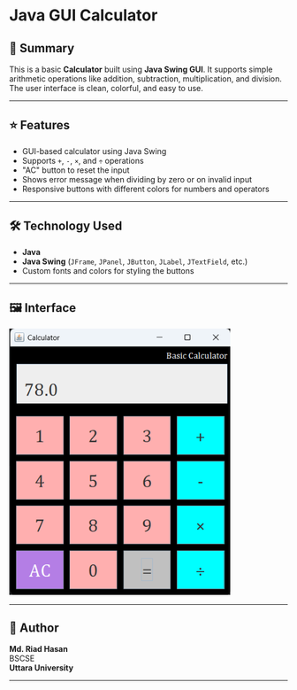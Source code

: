 # Java GUI Calculator

## 📝 Summary

This is a basic **Calculator** built using **Java Swing GUI**. It supports simple arithmetic operations like addition, subtraction, multiplication, and division. The user interface is clean, colorful, and easy to use.

---

## ⭐ Features

- GUI-based calculator using Java Swing
- Supports `+`, `-`, `×`, and `÷` operations
- "AC" button to reset the input
- Shows error message when dividing by zero or on invalid input
- Responsive buttons with different colors for numbers and operators
 
---

## 🛠️ Technology Used

- **Java**
- **Java Swing** (`JFrame`, `JPanel`, `JButton`, `JLabel`, `JTextField`, etc.)
- Custom fonts and colors for styling the buttons

---

## 🖼️ Interface

<img src="calculator.png" alt="Java Calculator Screenshot" width="400"/>

---

## 👤 Author

**Md. Riad Hasan**  
BSCSE  
**Uttara University**

---

